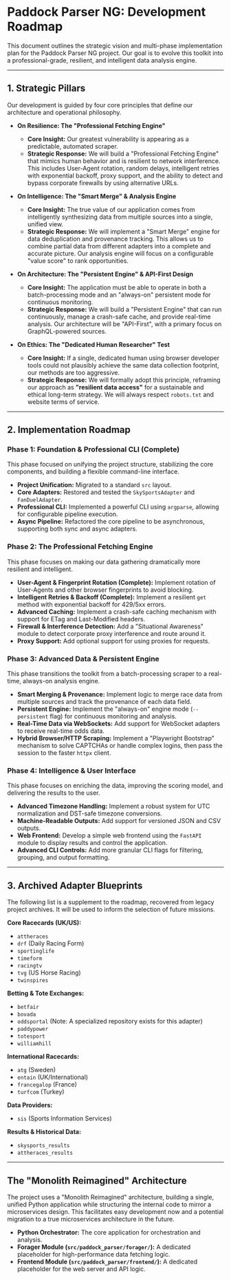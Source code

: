# Paddock Parser NG: Development Roadmap

This document outlines the strategic vision and multi-phase implementation plan for the Paddock Parser NG project. Our goal is to evolve this toolkit into a professional-grade, resilient, and intelligent data analysis engine.

---

## 1. Strategic Pillars

Our development is guided by four core principles that define our architecture and operational philosophy.

*   **On Resilience: The "Professional Fetching Engine"**
    *   **Core Insight:** Our greatest vulnerability is appearing as a predictable, automated scraper.
    *   **Strategic Response:** We will build a "Professional Fetching Engine" that mimics human behavior and is resilient to network interference. This includes User-Agent rotation, random delays, intelligent retries with exponential backoff, proxy support, and the ability to detect and bypass corporate firewalls by using alternative URLs.

*   **On Intelligence: The "Smart Merge" & Analysis Engine**
    *   **Core Insight:** The true value of our application comes from intelligently synthesizing data from multiple sources into a single, unified view.
    *   **Strategic Response:** We will implement a "Smart Merge" engine for data deduplication and provenance tracking. This allows us to combine partial data from different adapters into a complete and accurate picture. Our analysis engine will focus on a configurable "value score" to rank opportunities.

*   **On Architecture: The "Persistent Engine" & API-First Design**
    *   **Core Insight:** The application must be able to operate in both a batch-processing mode and an "always-on" persistent mode for continuous monitoring.
    *   **Strategic Response:** We will build a "Persistent Engine" that can run continuously, manage a crash-safe cache, and provide real-time analysis. Our architecture will be "API-First", with a primary focus on GraphQL-powered sources.

*   **On Ethics: The "Dedicated Human Researcher" Test**
    *   **Core Insight:** If a single, dedicated human using browser developer tools could not plausibly achieve the same data collection footprint, our methods are too aggressive.
    *   **Strategic Response:** We will formally adopt this principle, reframing our approach as **"resilient data access"** for a sustainable and ethical long-term strategy. We will always respect `robots.txt` and website terms of service.

---

## 2. Implementation Roadmap

### Phase 1: Foundation & Professional CLI (Complete)
This phase focused on unifying the project structure, stabilizing the core components, and building a flexible command-line interface.

-   **Project Unification:** Migrated to a standard `src` layout.
-   **Core Adapters:** Restored and tested the `SkySportsAdapter` and `FanDuelAdapter`.
-   **Professional CLI:** Implemented a powerful CLI using `argparse`, allowing for configurable pipeline execution.
-   **Async Pipeline:** Refactored the core pipeline to be asynchronous, supporting both sync and async adapters.

### Phase 2: The Professional Fetching Engine
This phase focuses on making our data gathering dramatically more resilient and intelligent.

-   **User-Agent & Fingerprint Rotation (Complete):** Implement rotation of User-Agents and other browser fingerprints to avoid blocking.
-   **Intelligent Retries & Backoff (Complete):** Implement a resilient `get` method with exponential backoff for 429/5xx errors.
-   **Advanced Caching:** Implement a crash-safe caching mechanism with support for ETag and Last-Modified headers.
-   **Firewall & Interference Detection:** Add a "Situational Awareness" module to detect corporate proxy interference and route around it.
-   **Proxy Support:** Add optional support for using proxies for requests.

### Phase 3: Advanced Data & Persistent Engine
This phase transitions the toolkit from a batch-processing scraper to a real-time, always-on analysis engine.

-   **Smart Merging & Provenance:** Implement logic to merge race data from multiple sources and track the provenance of each data field.
-   **Persistent Engine:** Implement the "always-on" engine mode (`--persistent` flag) for continuous monitoring and analysis.
-   **Real-Time Data via WebSockets:** Add support for WebSocket adapters to receive real-time odds data.
-   **Hybrid Browser/HTTP Scraping:** Implement a "Playwright Bootstrap" mechanism to solve CAPTCHAs or handle complex logins, then pass the session to the faster `httpx` client.

### Phase 4: Intelligence & User Interface
This phase focuses on enriching the data, improving the scoring model, and delivering the results to the user.

-   **Advanced Timezone Handling:** Implement a robust system for UTC normalization and DST-safe timezone conversions.
-   **Machine-Readable Outputs:** Add support for versioned JSON and CSV outputs.
-   **Web Frontend:** Develop a simple web frontend using the `FastAPI` module to display results and control the application.
-   **Advanced CLI Controls:** Add more granular CLI flags for filtering, grouping, and output formatting.

---

## 3. Archived Adapter Blueprints

The following list is a supplement to the roadmap, recovered from legacy project archives. It will be used to inform the selection of future missions.

**Core Racecards (UK/US):**
*   `attheraces`
*   `drf` (Daily Racing Form)
*   `sportinglife`
*   `timeform`
*   `racingtv`
*   `tvg` (US Horse Racing)
*   `twinspires`

**Betting & Tote Exchanges:**
*   `betfair`
*   `bovada`
*   `oddsportal` (Note: A specialized repository exists for this adapter)
*   `paddypower`
*   `totesport`
*   `williamhill`

**International Racecards:**
*   `atg` (Sweden)
*   `entain` (UK/International)
*   `francegalop` (France)
*   `turfcom` (Turkey)

**Data Providers:**
*   `sis` (Sports Information Services)

**Results & Historical Data:**
*   `skysports_results`
*   `attheraces_results`

---

## The "Monolith Reimagined" Architecture

The project uses a "Monolith Reimagined" architecture, building a single, unified Python application while structuring the internal code to mirror a microservices design. This facilitates easy development now and a potential migration to a true microservices architecture in the future.

-   **Python Orchestrator:** The core application for orchestration and analysis.
-   **Forager Module (`src/paddock_parser/forager/`):** A dedicated placeholder for high-performance data fetching logic.
-   **Frontend Module (`src/paddock_parser/frontend/`):** A dedicated placeholder for the web server and API logic.
